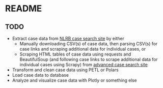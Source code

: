 # README

## TODO

- Extract case data from [NLRB case search site](https://nlrb.gov/search/case) by either
    - Manually downloading CSV(s) of case data, then parsing CSV(s) for case links and scraping additional data for individual cases, or
    - Scraping HTML tables of case data using requests and BeautifulSoup (and following case links to scrape additional data for individual cases using Scrapy) from [advanced case search site](https://www.nlrb.gov/advanced-search)
- Transform and clean case data using PETL or Polars
- Load case data to database
- Analyze and visualize case data with Plotly or something else